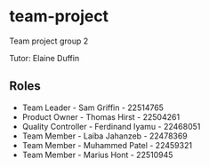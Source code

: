 # team-project 

Team project group 2

Tutor: Elaine Duffin

## Roles

* Team Leader - Sam Griffin - 22514765
* Product Owner - Thomas Hirst - 22504261
* Quality Controller - Ferdinand Iyamu - 22468051
* Team Member - Laiba Jahanzeb - 22478369
* Team Member - Muhammed Patel - 22459321
* Team Member - Marius Hont - 22510945


